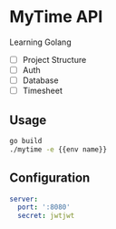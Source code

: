 # MyTime API

Learning Golang

- [ ] Project Structure
- [ ] Auth
- [ ] Database
- [ ] Timesheet

## Usage

```sh
go build
./mytime -e {{env name}}
```

## Configuration

```yaml
server:
  port: ':8080'
  secret: jwtjwt
```
